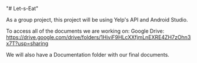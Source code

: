 "# Let-s-Eat" 

As a group project, this project will be using Yelp's API and Android Studio.

To access all of the documents we are working on:
Google Drive: https://drive.google.com/drive/folders/1HiviF9HLcXXfjmLnEXRE4ZH7zOhn3x7T?usp=sharing

We will also have a Documentation folder with our final documents.
